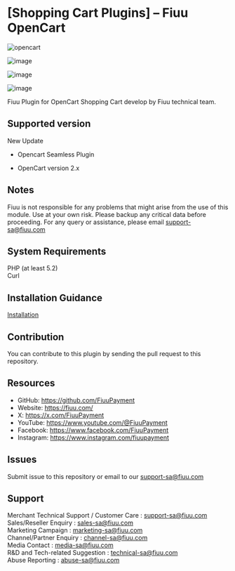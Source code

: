 [Shopping Cart Plugins] – Fiuu OpenCart
==============================
![opencart](https://user-images.githubusercontent.com/38641542/74417583-ebadb900-4e81-11ea-94b4-249009025b48.jpg)  

![image](https://user-images.githubusercontent.com/19460508/76842730-aeb85600-6875-11ea-8738-cd64a68541f1.png)  

![image](https://user-images.githubusercontent.com/19460508/76842745-b546cd80-6875-11ea-93ab-673405c5bc21.png)  

![image](https://user-images.githubusercontent.com/19460508/76842757-baa41800-6875-11ea-804f-887d5f8f89da.png)


Fiuu Plugin for OpenCart Shopping Cart develop by Fiuu technical team.

Supported version
-----------------
New Update

- Opencart Seamless Plugin

- OpenCart version 2.x

Notes
-----
Fiuu is not responsible for any problems that might arise from the use of this module. 
Use at your own risk. Please backup any critical data before proceeding. For any query or 
assistance, please email support-sa@fiuu.com

System Requirements
--------------------
PHP (at least 5.2) <br>
Curl

Installation Guidance
-------------
[Installation](https://github.com/RazerMS/OpenCart2.0_Plugin/wiki/Installation-Guidance)

Contribution
------------
You can contribute to this plugin by sending the pull request to this repository.

## Resources

- GitHub:     https://github.com/FiuuPayment
- Website:    https://fiuu.com/
- X:          https://x.com/FiuuPayment
- YouTube:    https://www.youtube.com/@FiuuPayment
- Facebook:   https://www.facebook.com/FiuuPayment
- Instagram:  https://www.instagram.com/fiuupayment

Issues
------------
Submit issue to this repository or email to our support-sa@fiuu.com

Support
-------
Merchant Technical Support / Customer Care : support-sa@fiuu.com <br>
Sales/Reseller Enquiry : sales-sa@fiuu.com <br>
Marketing Campaign : marketing-sa@fiuu.com <br>
Channel/Partner Enquiry : channel-sa@fiuu.com <br>
Media Contact : media-sa@fiuu.com <br>
R&D and Tech-related Suggestion : technical-sa@fiuu.com <br>
Abuse Reporting : abuse-sa@fiuu.com
